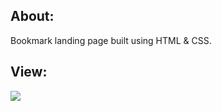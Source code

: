## About:
Bookmark landing page built using HTML &amp; CSS.
## View:

<img src="https://github.com/Marah-Odeh/gsg-book-mark-assignment/assets/81569702/8ce87bd0-2771-44dd-b440-1ba213afcb74"  >
